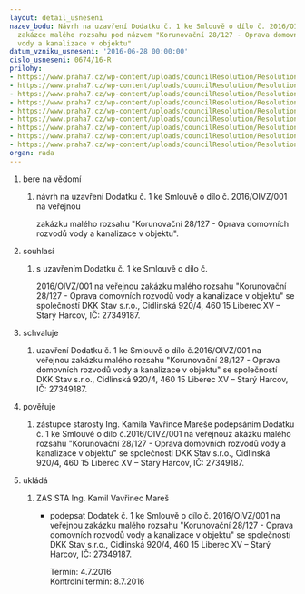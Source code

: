 ```yaml
---
layout: detail_usneseni
nazev_bodu: Návrh na uzavření Dodatku č. 1 ke Smlouvě o dílo č. 2016/OIVZ/001 k veřejné
  zakázce malého rozsahu pod názvem "Korunovační 28/127 - Oprava domovních rozvodů
  vody a kanalizace v objektu"
datum_vzniku_usneseni: '2016-06-28 00:00:00'
cislo_usneseni: 0674/16-R
prilohy:
- https://www.praha7.cz/wp-content/uploads/councilResolution/Resolutions/27935/export/1Duvodovazprava~78916.docx
- https://www.praha7.cz/wp-content/uploads/councilResolution/Resolutions/27935/export/2Smlouvaodilo~78915.pdf
- https://www.praha7.cz/wp-content/uploads/councilResolution/Resolutions/27935/export/3Dodatekc1~78914.docx
- https://www.praha7.cz/wp-content/uploads/councilResolution/Resolutions/27935/export/4Zadostzhotoviteleoprodlouzeniterminu~78913.pdf
- https://www.praha7.cz/wp-content/uploads/councilResolution/Resolutions/27935/export/5SouhrnnyliststavbyRekapitulace~78912.pdf
- https://www.praha7.cz/wp-content/uploads/councilResolution/Resolutions/27935/export/6Polozkovyrozpocet~78911.pdf
- https://www.praha7.cz/wp-content/uploads/councilResolution/Resolutions/27935/export/7Plnamocprozhotovitele~78910.doc
- https://www.praha7.cz/wp-content/uploads/councilResolution/Resolutions/27935/export/8VypiszORDKKStavsro~78909.pdf
- https://www.praha7.cz/wp-content/uploads/councilResolution/Resolutions/27935/export/export~298333.pdf
organ: rada
---
```

<OL class=urzList_view id=urzList>
<LI class=urzClass1><SPAN name="1">bere na vědomí</SPAN> 
<OL class=urzOlClass>
<LI class=urzClass2 style="TEXT-ALIGN: left"><SPAN>
<P>návrh na uzavření Dodatku č. 1 ke Smlouvě o dílo č. 2016/OIVZ/001 na veřejnou</P>
<P>zakázku malého rozsahu "Korunovační 28/127 - Oprava domovních rozvodů vody a kanalizace v objektu".</P></SPAN></LI></OL></LI>
<LI class=urzClass1><SPAN name="26">souhlasí</SPAN> 
<OL class=urzOlClass>
<LI class=urzClass2 style="TEXT-ALIGN: left"><SPAN>
<P>s uzavřením Dodatku č. 1 ke Smlouvě o dílo č.</P>
<P>2016/OIVZ/001 na veřejnou zakázku malého rozsahu "Korunovační 28/127 - Oprava domovních rozvodů vody a kanalizace v objektu" se společností DKK Stav s.r.o., Cidlinská 920/4, 460 15 Liberec XV – Starý Harcov, IČ: 27349187.</P></SPAN></LI></OL></LI>
<LI class=urzClass1><SPAN name="24">schvaluje</SPAN> 
<OL class=urzOlClass>
<LI class=urzClass2 style="TEXT-ALIGN: left"><SPAN>
<P>uzavření Dodatku č. 1 ke Smlouvě o dílo č.2016/OIVZ/001 na veřejnou zakázku malého rozsahu "Korunovační 28/127 - Oprava domovních rozvodů vody a kanalizace v objektu" se společností DKK Stav s.r.o., Cidlinská 920/4, 460 15 Liberec XV – Starý Harcov, IČ: 27349187.</P></SPAN></LI></OL></LI>
<LI class=urzClass1><SPAN name="16">pověřuje</SPAN> 
<OL class=urzOlClass>
<LI class=urzClass2 style="TEXT-ALIGN: left"><SPAN>
<P>zástupce starosty Ing. Kamila Vavřince Mareše podepsáním Dodatku č. 1 ke Smlouvě o dílo č.2016/OIVZ/001 na veřejnouz akázku malého rozsahu "Korunovační 28/127 - Oprava domovních rozvodů vody a kanalizace v objektu" se společností DKK Stav s.r.o., Cidlinská 920/4, 460 15 Liberec XV – Starý Harcov, IČ: 27349187.</P></SPAN></LI></OL></LI>
<LI class=urzClass1 id=urzUkoly><SPAN name="1">ukládá</SPAN>
<OL class=urzOlClass>
<LI class=urzClass2><SPAN>
<P>ZAS STA Ing. Kamil Vavřinec Mareš</P></SPAN>
<UL class=urzUlClass>
<LI class=urzClass3><SPAN>
<P>podepsat Dodatek č. 1 ke Smlouvě o dílo č. 2016/OIVZ/001 na veřejnou zakázku malého rozsahu "Korunovační 28/127 - Oprava domovních rozvodů vody a kanalizace v objektu" se společností DKK Stav s.r.o., Cidlinská 920/4, 460 15 Liberec XV – Starý Harcov, IČ: 27349187.</P></SPAN><SPAN class=urzUkolTermin>Termín:&nbsp;4.7.2016</SPAN>
<DIV class=urzUkolTermin>Kontrolní termín:&nbsp;8.7.2016</DIV></LI></UL></LI></OL></LI></OL>